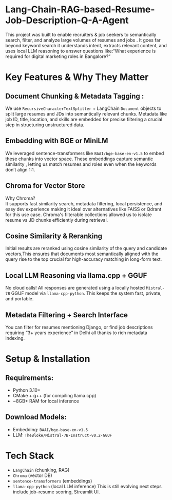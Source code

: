 # Lang-Chain-RAG-based-Resume-Job-Description-Q-A-Agent
This project was built to enable recruiters &amp; job seekers to semantically search, filter, and analyze large volumes of resumes and jobs . It goes far beyond keyword search it understands intent, extracts relevant content, and uses local LLM reasoning to answer questions like:“What experience is required for digital marketing roles in Bangalore?” 

# Key Features & Why They Matter
## Document Chunking & Metadata Tagging : 
We use `RecursiveCharacterTextSplitter` + LangChain `Document` objects to split large resumes and JDs into semantically relevant chunks. Metadata like job ID, title, location, and skills are embedded for precise filtering  a crucial step in structuring unstructured data.
## Embedding with BGE or MiniLM 
We leveraged sentence-transformers like `BAAI/bge-base-en-v1.5` to embed these chunks into vector space. These embeddings capture semantic similarity , letting us match resumes and roles even when the keywords don’t align 1:1.
## Chroma for Vector Store 
Why Chroma?  
It supports fast similarity search, metadata filtering, local persistence, and easy dev experience making it ideal over alternatives like FAISS or Qdrant for this use case. Chroma's filterable collections allowed us to isolate resume vs JD chunks efficiently during retrieval.
## Cosine Similarity & Reranking
Initial results are reranked using cosine similarity of the query and candidate vectors,This ensures that documents most semantically aligned with the query rise to the top crucial for high-accuracy matching in long-form text.
## Local LLM Reasoning via llama.cpp + GGUF  
No cloud calls! All responses are generated using a locally hosted `Mistral-7B` GGUF model via `llama-cpp-python`. This keeps the system fast, private, and portable.
## Metadata Filtering + Search Interface 
You can filter for resumes mentioning Django, or find job descriptions requiring “3+ years experience” in Delhi all thanks to rich metadata indexing.

# Setup & Installation
## Requirements:
- Python 3.10+
- CMake + g++ (for compiling llama.cpp)
- ~8GB+ RAM for local inference
## Download Models:
- Embedding: `BAAI/bge-base-en-v1.5`
- LLM: `TheBloke/Mistral-7B-Instruct-v0.2-GGUF`

# Tech Stack
- `LangChain` (chunking, RAG)
- `Chroma` (vector DB)
- `sentence-transformers` (embeddings)
- `llama-cpp-python` (local LLM inference)
This is still evolving next steps include job–resume scoring, Streamlit UI.





